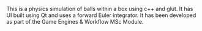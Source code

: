 This is a physics simulation of balls within a box using c++ and glut. It has UI built using Qt and uses a forward Euler integrator. It has been developed as part of the Game Engines & Workflow MSc Module.
